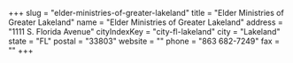 +++
slug = "elder-ministries-of-greater-lakeland"
title = "Elder Ministries of Greater Lakeland"
name = "Elder Ministries of Greater Lakeland"
address = "1111 S. Florida Avenue"
cityIndexKey = "city-fl-lakeland"
city = "Lakeland"
state = "FL"
postal = "33803"
website = ""
phone = "863 682-7249"
fax = ""
+++
